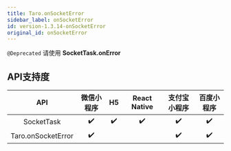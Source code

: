 ```yaml
---
title: Taro.onSocketError
sidebar_label: onSocketError
id: version-1.3.14-onSocketError
original_id: onSocketError
---
```



`@Deprecated` 请使用 **SocketTask.onError**



## API支持度


| API | 微信小程序 | H5 | React Native | 支付宝小程序 | 百度小程序 |
| :-: | :-: | :-: | :-: | :-: | :-: |
| SocketTask | ✔️ | ✔️ | ✔️ | ✔️ | ✔️ |
| Taro.onSocketError | ✔️ |  |  | ✔️ | ✔️ |

